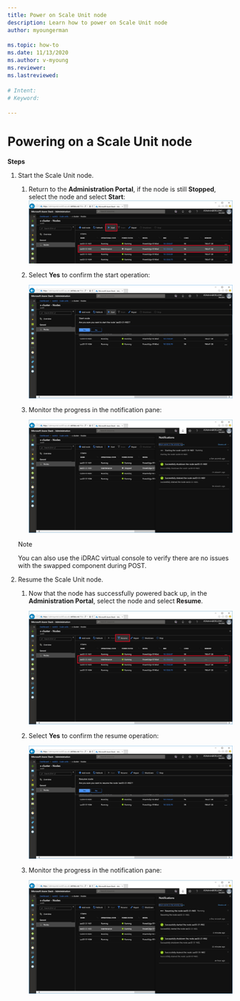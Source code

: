 ```yaml
---
title: Power on Scale Unit node
description: Learn how to power on Scale Unit node
author: myoungerman

ms.topic: how-to
ms.date: 11/13/2020
ms.author: v-myoung
ms.reviewer: 
ms.lastreviewed: 

# Intent: 
# Keyword: 

---
```


# Powering on a Scale Unit node

**Steps**

1.  Start the Scale Unit node.

    1.  Return to the **Administration Portal**, if
        the node is still **Stopped**, select the node and select
        **Start**:
        ![Screenshot that shows the 'Administration - Nodes' page with a node and the 'Start' action selected.](media/image-46.png)

    1.  Select **Yes** to confirm the start operation:

        ![Screenshot that shows the 'Administration - Nodes' page with the 'Start node' dialog displayed.](media/image-47.png)
        
    1.  Monitor the progress in the notification pane:
    
        ![Screenshot that shows the 'Administration - Nodes' page with the progress shown in the notification pane.](media/image-48.png)
            
    > [!NOTE]
    > You can also use the iDRAC virtual console to verify there
    are no issues with the swapped component during POST.
    
2.  Resume the Scale Unit node.

    1.  Now that the node has successfully powered back up, in the
        **Administration Portal**, select the node and select
        **Resume**.

        ![Screenshot that shows the 'Administration - Nodes' page with a node and the 'Resume' action selected.](media/image-49.png)
        
    1.  Select **Yes** to confirm the resume
        operation:
    
        ![Screenshot that shows the 'Administration - Nodes' page with the 'Resume node' dialog displayed.](media/image-50.png)
    
    1.  Monitor the progress in the notification pane:
    
        ![Screenshot that shows the 'Administration - Nodes' page with the node progress shown in the notification pane.](media/image-51.png)
        
